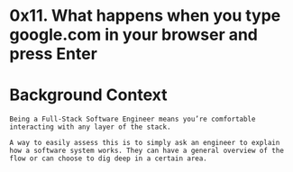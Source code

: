 # 0x11. What happens when you type google.com in your browser and press Enter

# Background Context
```
Being a Full-Stack Software Engineer means you’re comfortable interacting with any layer of the stack.

A way to easily assess this is to simply ask an engineer to explain how a software system works. They can have a general overview of the flow or can choose to dig deep in a certain area.
```
